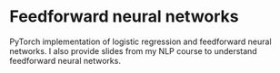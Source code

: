# Feedforward neural networks
PyTorch implementation of logistic regression and feedforward neural networks. I also provide slides from my NLP course to understand feedforward neural networks.
